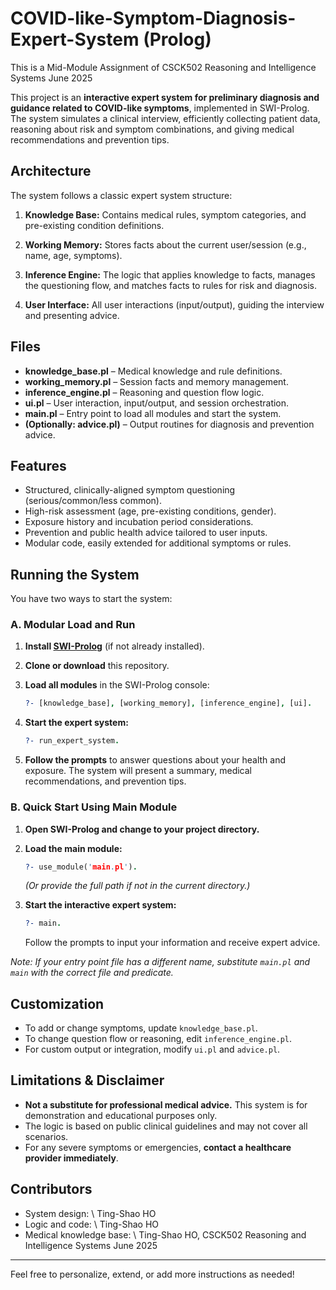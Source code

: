 # COVID-like-Symptom-Diagnosis-Expert-System (Prolog)
This is a Mid-Module Assignment of CSCK502 Reasoning and Intelligence Systems June 2025

This project is an **interactive expert system for preliminary diagnosis and guidance related to COVID-like symptoms**, implemented in SWI-Prolog.
The system simulates a clinical interview, efficiently collecting patient data, reasoning about risk and symptom combinations, and giving medical recommendations and prevention tips.

## Architecture

The system follows a classic expert system structure:

1. **Knowledge Base:**
   Contains medical rules, symptom categories, and pre-existing condition definitions.

2. **Working Memory:**
   Stores facts about the current user/session (e.g., name, age, symptoms).

3. **Inference Engine:**
   The logic that applies knowledge to facts, manages the questioning flow, and matches facts to rules for risk and diagnosis.

4. **User Interface:**
   All user interactions (input/output), guiding the interview and presenting advice.

## Files

* **knowledge\_base.pl** – Medical knowledge and rule definitions.
* **working\_memory.pl** – Session facts and memory management.
* **inference\_engine.pl** – Reasoning and question flow logic.
* **ui.pl** – User interaction, input/output, and session orchestration.
* **main.pl** – Entry point to load all modules and start the system.
* **(Optionally: advice.pl)** – Output routines for diagnosis and prevention advice.

## Features

* Structured, clinically-aligned symptom questioning (serious/common/less common).
* High-risk assessment (age, pre-existing conditions, gender).
* Exposure history and incubation period considerations.
* Prevention and public health advice tailored to user inputs.
* Modular code, easily extended for additional symptoms or rules.

## Running the System

You have two ways to start the system:

### **A. Modular Load and Run**

1. **Install [SWI-Prolog](https://www.swi-prolog.org/)** (if not already installed).

2. **Clone or download** this repository.

3. **Load all modules** in the SWI-Prolog console:

   ```prolog
   ?- [knowledge_base], [working_memory], [inference_engine], [ui].
   ```

4. **Start the expert system:**

   ```prolog
   ?- run_expert_system.
   ```

5. **Follow the prompts** to answer questions about your health and exposure.
   The system will present a summary, medical recommendations, and prevention tips.

### **B. Quick Start Using Main Module**

1. **Open SWI-Prolog and change to your project directory.**

2. **Load the main module:**

   ```prolog
   ?- use_module('main.pl').
   ```

   *(Or provide the full path if not in the current directory.)*

3. **Start the interactive expert system:**

   ```prolog
   ?- main.
   ```

   Follow the prompts to input your information and receive expert advice.

*Note: If your entry point file has a different name, substitute `main.pl` and `main` with the correct file and predicate.*

## Customization

* To add or change symptoms, update `knowledge_base.pl`.
* To change question flow or reasoning, edit `inference_engine.pl`.
* For custom output or integration, modify `ui.pl` and `advice.pl`.

## Limitations & Disclaimer

* **Not a substitute for professional medical advice.**
  This system is for demonstration and educational purposes only.
* The logic is based on public clinical guidelines and may not cover all scenarios.
* For any severe symptoms or emergencies, **contact a healthcare provider immediately**.

## Contributors

* System design: \ Ting-Shao HO
* Logic and code: \ Ting-Shao HO
* Medical knowledge base: \ Ting-Shao HO, CSCK502 Reasoning and Intelligence Systems June 2025

---

Feel free to personalize, extend, or add more instructions as needed!
